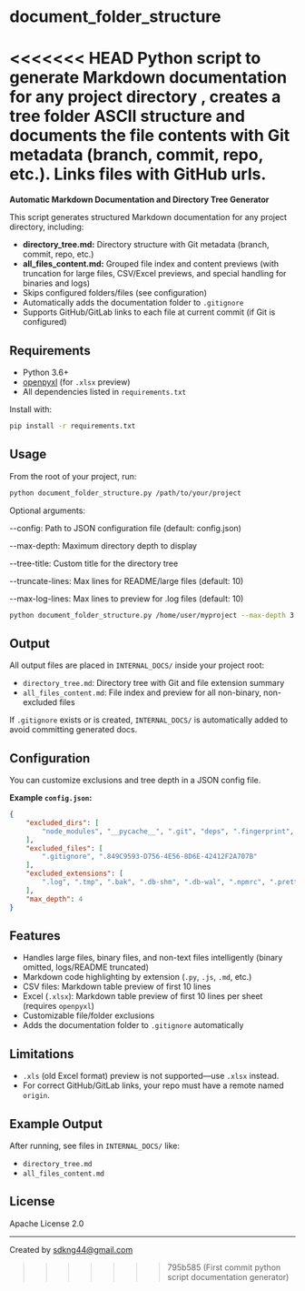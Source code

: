 # document_folder_structure
<<<<<<< HEAD
Python script to generate Markdown documentation for any project directory , creates a tree folder ASCII structure and documents the file contents with Git metadata (branch, commit, repo, etc.).  Links files with GitHub urls.
=======

**Automatic Markdown Documentation and Directory Tree Generator**

This script generates structured Markdown documentation for any project directory, including:

- **directory_tree.md:** Directory structure with Git metadata (branch, commit, repo, etc.)
- **all_files_content.md:** Grouped file index and content previews (with truncation for large files, CSV/Excel previews, and special handling for binaries and logs)
- Skips configured folders/files (see configuration)
- Automatically adds the documentation folder to `.gitignore`
- Supports GitHub/GitLab links to each file at current commit (if Git is configured)

## Requirements

- Python 3.6+
- [openpyxl](https://pypi.org/project/openpyxl/) (for `.xlsx` preview)
- All dependencies listed in `requirements.txt`


Install with:

```sh
pip install -r requirements.txt
```

## Usage

From the root of your project, run:

```sh
python document_folder_structure.py /path/to/your/project
```

Optional arguments:

--config: Path to JSON configuration file (default: config.json)

--max-depth: Maximum directory depth to display

--tree-title: Custom title for the directory tree

--truncate-lines: Max lines for README/large files (default: 10)

--max-log-lines: Max lines to preview for .log files (default: 10)


```sh
python document_folder_structure.py /home/user/myproject --max-depth 3 --truncate-lines 8
```

## Output

All output files are placed in `INTERNAL_DOCS/` inside your project root:

- `directory_tree.md`: Directory tree with Git and file extension summary
- `all_files_content.md`: File index and preview for all non-binary, non-excluded files

If `.gitignore` exists or is created, `INTERNAL_DOCS/` is automatically added to avoid committing generated docs.


## Configuration

You can customize exclusions and tree depth in a JSON config file.

**Example `config.json`:**

```json
{
    "excluded_dirs": [
        "node_modules", "__pycache__", ".git", "deps", ".fingerprint", "build", "incremental"
    ],
    "excluded_files": [
        ".gitignore", ".849C9593-D756-4E56-8D6E-42412F2A707B"
    ],
    "excluded_extensions": [
        ".log", ".tmp", ".bak", ".db-shm", ".db-wal", ".npmrc", ".prettierignore", ".prettierrc"
    ],
    "max_depth": 4
}
```


## Features

- Handles large files, binary files, and non-text files intelligently (binary omitted, logs/README truncated)
- Markdown code highlighting by extension (`.py`, `.js`, `.md`, etc.)
- CSV files: Markdown table preview of first 10 lines
- Excel (`.xlsx`): Markdown table preview of first 10 lines per sheet (requires `openpyxl`)
- Customizable file/folder exclusions
- Adds the documentation folder to `.gitignore` automatically



## Limitations

- `.xls` (old Excel format) preview is not supported—use `.xlsx` instead.
- For correct GitHub/GitLab links, your repo must have a remote named `origin`.


## Example Output

After running, see files in `INTERNAL_DOCS/` like:

- `directory_tree.md`
- `all_files_content.md`


## License

Apache License 2.0

---

Created by sdkng44@gmail.com
>>>>>>> 795b585 (First commit python script documentation generator)
